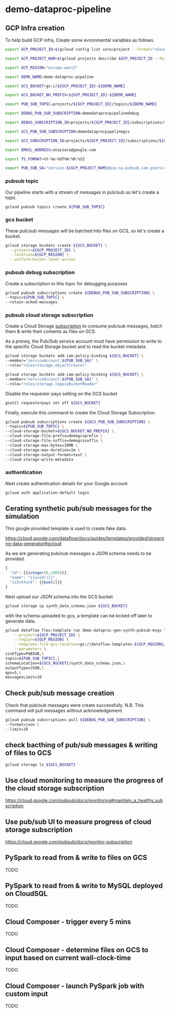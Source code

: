 # demo-dataproc-pipeline

## GCP Infra creation

To help build GCP infra, Create some evironmental variables as follows.

```sh
export GCP_PROJECT_ID=$(gcloud config list core/project --format="value(core.project)")

export GCP_PROJECT_NUM=$(gcloud projects describe $GCP_PROJECT_ID --format="value(projectNumber)")

export GCP_REGION="europe-west2"

export DEMO_NAME=demo-dataproc-pipeline

export GCS_BUCKET=gs://${GCP_PROJECT_ID}-${DEMO_NAME}

export GCS_BUCKET_NO_PREFIX=${GCP_PROJECT_ID}-${DEMO_NAME}

export PUB_SUB_TOPIC=projects/${GCP_PROJECT_ID}/topics/${DEMO_NAME}

export DEBUG_PUB_SUB_SUBSCRIPTION=demodataprocpipelinedebug

export DEBUG_SUBSCRIPTION_ID=projects/${GCP_PROJECT_ID}/subscriptions/${DEBUG_PUB_SUB_SUBSCRIPTION}

export GCS_PUB_SUB_SUBSCRIPTION=demodataprocpipelinegcs

export GCS_SUBSCRIPTION_ID=projects/${GCP_PROJECT_ID}/subscriptions/${GCS_PUB_SUB_SUBSCRIPTION}

export EMAIL_ADDRESS=alazzaro@google.com

export TS_FORMAT=%Y-%m-%dT%H:%M:%SZ

export PUB_SUB_SA="service-${GCP_PROJECT_NUM}@gcp-sa-pubsub.iam.gserviceaccount.com"
```

### pubsub topic

Our pipeline starts with a stream of messages in pub/sub so let's create a topic.

```sh
gcloud pubsub topics create ${PUB_SUB_TOPIC}
```

### gcs bucket

These pub/sub messages will be batched into files on GCS, so let's create a bucket.

```sh
gcloud storage buckets create ${GCS_BUCKET} \
  --project=${GCP_PROJECT_ID} \
  --location=${GCP_REGION} \
  --uniform-bucket-level-access
```

### pubsub debug subscription

Create a subscription to this topic for debugging purposes
```sh
gcloud pubsub subscriptions create ${DEBUG_PUB_SUB_SUBSCRIPTION} \
--topic=${PUB_SUB_TOPIC} \
--retain-acked-messages
```

### pubsub cloud storage subscription

Create a Cloud Storage [subscription](https://cloud.google.com/pubsub/docs/create-cloudstorage-subscription#pubsub_create_cloudstorage_subscription-gcloud)
to consume pub/sub messages, batch them & write their contents as files on GCS.

As a prereq, the Pub/Sub service account must have permission to write to the specific 
Cloud Storage bucket and to read the bucket metadata.

```sh
gcloud storage buckets add-iam-policy-binding ${GCS_BUCKET} \
--member="serviceAccount:${PUB_SUB_SA}" \
--role="roles/storage.objectCreator"

gcloud storage buckets add-iam-policy-binding ${GCS_BUCKET} \
--member="serviceAccount:${PUB_SUB_SA}" \
--role="roles/storage.legacyBucketReader"
```

Disable the requester pays setting on the GCS bucket

```sh
gsutil requesterpays set off ${GCS_BUCKET}
```

Finally, execute this command to create the Cloud Storage Subscription.

```sh
gcloud pubsub subscriptions create ${GCS_PUB_SUB_SUBSCRIPTION} \
--topic=${PUB_SUB_TOPIC} \
--cloud-storage-bucket=${GCS_BUCKET_NO_PREFIX} \
--cloud-storage-file-prefix=demogcsprefix \
--cloud-storage-file-suffix=demogcssuffix \
--cloud-storage-max-bytes=10MB \
--cloud-storage-max-duration=1m \
--cloud-storage-output-format=text \
--cloud-storage-write-metadata
```

### authentication

Next create authentication details for your Google account

```sh
gcloud auth application-default login
```

## Cerating synthetic pub/sub messages for the simulation

This google provided template is used to create fake data.

https://cloud.google.com/dataflow/docs/guides/templates/provided/streaming-data-generator#gcloud

As we are generating pub/sub messages a JSON schema needs to be provided.

```js
{
  "id": {{integer(0,1000)}},
  "name": "{{uuid()}}",
  "isInStock": {{bool()}}
}
```
Next upload our JSON schema into the GCS bucket

```sh
gcloud storage cp synth_data_schema.json ${GCS_BUCKET}
```
with the schema uploaded to gcs, a template can be kicked off later to generate data.

```sh
gcloud dataflow flex-template run demo-dataproc-gen-synth-pubsub-msgs \
    --project=${GCP_PROJECT_ID} \
    --region=${GCP_REGION} \
    --template-file-gcs-location=gs://dataflow-templates-${GCP_REGION}/latest/flex/Streaming_Data_Generator \
    --parameters \
sinkType=PUBSUB,\
topic=${PUB_SUB_TOPIC},\
schemaLocation=${GCS_BUCKET}/synth_data_schema.json,\
outputType=JSON,\
qps=5,\
messagesLimit=10
```

## Check pub/sub message creation

Check that pub/sub messages were create successfully.
N.B. This command will pull messages without acknowledgement.

```sh
gcloud pubsub subscriptions pull ${DEBUG_PUB_SUB_SUBSCRIPTION} \
--format=json \
--limit=10
```

## check bacthing of pub/sub messages & writing of files to GCS

```sh
gcloud storage ls ${GCS_BUCKET}
```

## Use cloud monitoring to measure the progress of the cloud storage subscription

https://cloud.google.com/pubsub/docs/monitoring#maintain_a_healthy_subscription

## Use pub/sub UI to measure progress of cloud storage subscription

https://cloud.google.com/pubsub/docs/monitor-subscription


## PySpark to read from & write to files on GCS

TODO

## PySpark to read from & write to MySQL deployed on CloudSQL

TODO

## Cloud Composer - trigger every 5 mins

TODO

## Cloud Composer - determine files on GCS to input based on current wall-clock-time

TODO

## Cloud Composer - launch PySpark job with custom input

TODO